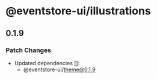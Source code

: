 # @eventstore-ui/illustrations

## 0.1.9

### Patch Changes

-   Updated dependencies []:
    -   @eventstore-ui/theme@0.1.9
